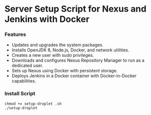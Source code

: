 # Server Setup Script for Nexus and Jenkins with Docker

### Features
- Updates and upgrades the system packages.
- Installs OpenJDK 8, Node.js, Docker, and network utilities.
- Creates a new user with sudo privileges.
- Downloads and configures Nexus Repository Manager to run as a dedicated user.
- Sets up Nexus using Docker with persistent storage.
- Deploys Jenkins in a Docker container with Docker-in-Docker capabilities.

### Install Script
```
chmod +x setup-droplet .sh
./setup-droplet 
```
